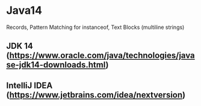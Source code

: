 # Java14
Records, Pattern Matching for instanceof, Text Blocks (multiline strings)

JDK 14 (https://www.oracle.com/java/technologies/javase-jdk14-downloads.html)
------------------------------------------------------------------------------

IntelliJ IDEA (https://www.jetbrains.com/idea/nextversion) 
------------------------------------------------------------------------------
